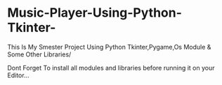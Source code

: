 # Music-Player-Using-Python-Tkinter-
This Is My Smester Project Using Python Tkinter,Pygame,Os Module & Some Other Libraries/

 Dont Forget To install all modules and libraries before running it on your Editor...
